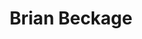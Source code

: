 ---
first_name: Brian
last_name: Beckage
title: Brian Beckage
role: Professor
organizations:
- name: University of Vermont
  url: https://www.uvm.edu/
education:
  courses:
  - course: PhD Ecology
    institution: Duke University
    year: 2000
  - course: MS Bayesian Statistics
    institution: Duke University
    year: 2000
  - course: MS Ecology
    institution: University of Central Florida
    year: 1994
  - course: BS Engineering
    institution: Cornell University
    year: 1989
social:
- icon: envelope
  icon_pack: fas
  link: mailto:Brian.Beckage@uvm.edu
- icon: globe
  icon_pack: fas
  link: https://brianbeckage.github.io/index.html
- icon: google-scholar
  icon_pack: ai
  link: https://scholar.google.com/citations?user=6Tbmu1IAAAAJ&hl=en
- icon: orcid
  icon_pack: ai
  link: https://orcid.org/0000-0002-5908-6924
- icon: github
  icon_pack: fab
  link: https://brianbeckage.github.io
interests:
- Bayesian statistics
- Machine learning
- AI
- Neural nets
- Agent-based models
- System dynamics
user_groups:
- Members
superuser: no
---